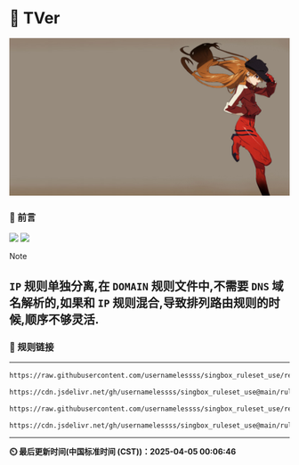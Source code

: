 
# 🧸 TVer
![](https://raw.githubusercontent.com/usernamelessss/picture-bed/main/images/202504042256831.jpg)
### 📣 前言
![](https://shields.io/badge/-移除重复规则-ff69b4) ![](https://shields.io/badge/-IP&nbsp;规则单独存放不与&nbsp;DOMAIN&nbsp;等混合-green)
> [!NOTE]
**`IP` 规则单独分离,在 `DOMAIN` 规则文件中,不需要 `DNS` 域名解析的,如果和 `IP` 规则混合,导致排列路由规则的时候,顺序不够灵活.**
---

###  🔗 规则链接
---

```url
https://raw.githubusercontent.com/usernamelessss/singbox_ruleset_use/refs/heads/main/rule/TVer/TVer_No_IP.json
```

```url
https://cdn.jsdelivr.net/gh/usernamelessss/singbox_ruleset_use@main/rule/TVer/TVer_No_IP.json
```

```url
https://raw.githubusercontent.com/usernamelessss/singbox_ruleset_use/refs/heads/main/rule/TVer/TVer_No_IP.srs
```

```url
https://cdn.jsdelivr.net/gh/usernamelessss/singbox_ruleset_use@main/rule/TVer/TVer_No_IP.srs
```

---
**⏲️ 最后更新时间(中国标准时间 (CST))：2025-04-05 00:06:46**